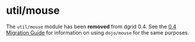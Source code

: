 # util/mouse

The `util/mouse` module has been **removed** from dgrid 0.4.
See the [0.4 Migration Guide](../../migrating/0.4-Migration.md#replacing-dgridutilmouse-with-dojomouse)
for information on using `dojo/mouse` for the same purposes.
